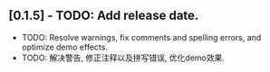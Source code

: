 ## [0.1.5] - TODO: Add release date.

* TODO: Resolve warnings, fix comments and spelling errors, and optimize demo effects.
* TODO: 解决警告, 修正注释以及拼写错误, 优化demo效果.